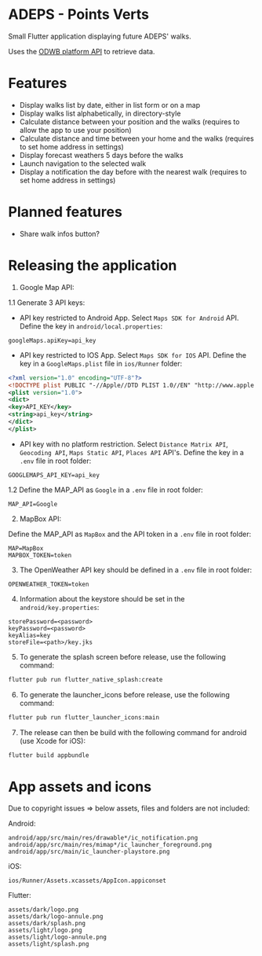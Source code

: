 # ADEPS - Points Verts

Small Flutter application displaying future ADEPS' walks.

Uses the [ODWB platform API](https://www.odwb.be/explore/dataset/points-verts-de-ladeps/) to retrieve data.

# Features

- Display walks list by date, either in list form or on a map
- Display walks list alphabetically, in directory-style
- Calculate distance between your position and the walks (requires to allow the app to use your position)
- Calculate distance and time between your home and the walks (requires to set home address in settings)
- Display forecast weathers 5 days before the walks
- Launch navigation to the selected walk
- Display a notification the day before with the nearest walk (requires to set home address in settings)

# Planned features

- Share walk infos button?

# Releasing the application

1. Google Map API:

1.1 Generate 3 API keys:

- API key restricted to Android App. Select `Maps SDK for Android` API. Define the key in `android/local.properties`:

```properties
googleMaps.apiKey=api_key
```

- API key restricted to IOS App. Select `Maps SDK for IOS` API. Define the key in a `GoogleMaps.plist` file in `ios/Runner` folder:

```xml
<?xml version="1.0" encoding="UTF-8"?>
<!DOCTYPE plist PUBLIC "-//Apple//DTD PLIST 1.0//EN" "http://www.apple.com/DTDs/PropertyList-1.0.dtd">
<plist version="1.0">
<dict>
<key>API_KEY</key>
<string>api_key</string>
</dict>
</plist>
```

- API key with no platform restriction. Select `Distance Matrix API`, `Geocoding API`, `Maps Static API`, `Places API` API's. Define the key in a `.env` file in root folder:

```properties
GOOGLEMAPS_API_KEY=api_key
```

1.2 Define the MAP_API as `Google` in a `.env` file in root folder:

```properties
MAP_API=Google
```

2. MapBox API:

Define the MAP_API as `MapBox` and the API token in a `.env` file in root folder:

```properties
MAP=MapBox
MAPBOX_TOKEN=token
```

3. The OpenWeather API key should be defined in a `.env` file in root folder:

```properties
OPENWEATHER_TOKEN=token
```

4. Information about the keystore should be set in the `android/key.properties`:

```properties
storePassword=<password>
keyPassword=<password>
keyAlias=key
storeFile=<path>/key.jks
```

5. To generate the splash screen before release, use the following command:

```bash
flutter pub run flutter_native_splash:create
```

6. To generate the launcher_icons before release, use the following command:

```bash
flutter pub run flutter_launcher_icons:main
```

7. The release can then be build with the following command for android (use Xcode for iOS):

```bash
flutter build appbundle
```

# App assets and icons

Due to copyright issues => below assets, files and folders are not included:

Android:

```
android/app/src/main/res/drawable*/ic_notification.png
android/app/src/main/res/mimap*/ic_launcher_foreground.png
android/app/src/main/ic_launcher-playstore.png
```

iOS:

```
ios/Runner/Assets.xcassets/AppIcon.appiconset
```

Flutter:

```
assets/dark/logo.png
assets/dark/logo-annule.png
assets/dark/splash.png
assets/light/logo.png
assets/light/logo-annule.png
assets/light/splash.png
```
